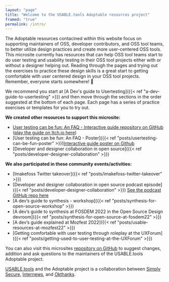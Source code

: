 ```yaml
---
layout: "page"
title: "Welcome to the USABLE.tools Adoptable resources project"
framed: "true"
permalink: /intro/
---
```



The Adoptable resources contacined within this website focus on supporting maintainers of OSS, developer contributors, and OSS tool teams, to better utilize design practices and create more user-centered OSS tools. This microsite currently has resources that can help OSS tool teams start to do user testing and usability testing in their OSS tool projects either with or without a designer helping out. Reading through the pages and trying out the exercises to practice these design skills is a great start to getting comfortable with user centered design in your OSS tool projects. Remember, everyone starts somewhere! 🎉

We recommend you start at [A Dev's guide to Usertesting]({{< ref "a-dev-guide-to-usertesting" >}}) and then move through the sections in the order suggested at the bottom of each page. Each page has a series of practice exercises or templates for you to try out.

**We created other resources to support this microsite:**
- [User testing can be fun: An FAQ - Interactive guide repository on GitHub](https://github.com/simplysecure/usable-user-testing-can-be-fun) ([play the guide on Itch.io here](https://usable.itch.io/user-testing-can-be-fun-a-guide-for-oss-developers-and-tool-teams-on-how-to-user))
- [User testing can be fun: An FAQ - Poster]({{< ref "posts/usertesting-can-be-fun-poster" >}})[Interactive guide poster on Github](https://github.com/simplysecure/usable-user-testing-can-be-fun-poster) 
- [Developer and designer collaboration in open source]({{< ref "posts/developer-designer-collaboration" >}})

**We also participated in these community events/activities:**

- [Imakefoss Twitter takeover]({{< ref "posts/imakefoss-twitter-takeover" >}})
- [Developer and designer collaboration in open source podcast episode]({{< ref "posts/developer-designer-collaboration" >}}) [See the podcast GitHub repo here](https://github.com/simplysecure/designer-developer-collaboration-in-OSS)
- [A dev’s guide to synthesis - workshop]({{< ref "posts/synthesis-for-open-source-workshop" >}})
- [A dev’s guide to synthesis at FOSDEM 2022 in the Open Source Design devroom]({{< ref "posts/synthesis-for-open-source-at-fosdem22" >}})
- [A dev’s guide explained at Mozfest 2022]({{< ref "posts/usable-resources-at-mozfest22" >}})
- [Getting comfortable with user testing through roleplay at the UXForum]({{< ref "posts/getting-used-to-user-testing-at-the-UXForum" >}})

You can also visit this microsites [repository on GitHub](https://github.com/simplysecure/devs-guide-to) to suggest changes, addition and ask questions to the maintainers of the USABLE.tools Adoptable project.

[USABLE.tools](https://usable.tools/) and the Adoptable project is a collaboration between [Simply Secure](https://simplysecure.org/), [Internews](https://internews.org/), and [Okthanks](https://okthanks.com/).